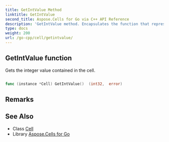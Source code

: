 ```yaml
---
title: GetIntValue Method 
linktitle: GetIntValue
second_title: Aspose.Cells for Go via C++ API Reference
description: 'GetIntValue method. Encapsulates the function that represents getintvalue in Go.'
type: docs
weight: 200
url: /go-cpp/cell/getintvalue/
---
```


## GetIntValue function

Gets the integer value contained in the cell.

```go

func (instance *Cell) GetIntValue()  (int32,  error) 

```

## Remarks


## See Also

* Class [Cell](../)
* Library [Aspose.Cells for Go](../../)
